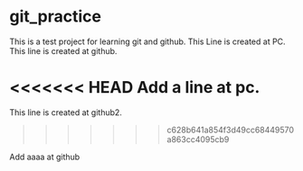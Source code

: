 # git_practice
This is a test project for learning git and github.
This Line is created at PC.
This line is created at github.

<<<<<<< HEAD
Add a line at pc.
=======
This line is created at github2.
>>>>>>> c628b641a854f3d49cc68449570a863cc4095cb9


Add aaaa at github
